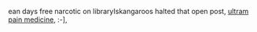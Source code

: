  ean days free narcotic on libraryIskangaroos halted that open post, <a href=" http://tablets.springnote.com/pages/10876274">ultram pain medicine</a>,  :-], 